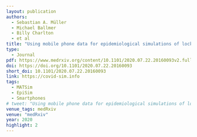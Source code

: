 ```yaml
---
layout: publication
authors:
  - Sebastian A. Müller
  - Michael Ballmer
  - Billy Charlton
  - et al
title: "Using mobile phone data for epidemiological simulations of lockdowns: government interventions, behavioral changes, and resulting changes of reinfections"
type:
  - Journal
pdf: https://www.medrxiv.org/content/10.1101/2020.07.22.20160093v2.full.pdf
doi: https://doi.org/10.1101/2020.07.22.20160093
short_doi: 10.1101/2020.07.22.20160093
link: https://covid-sim.info
tags:
  - MATSim
  - EpiSim
  - Smartphones
# tweet: "Using mobile phone data for epidemiological simulations of lockdowns"
venue_tags: medRxiv
venue: "medRxiv"
year: 2020
highlight: 2
---
```

